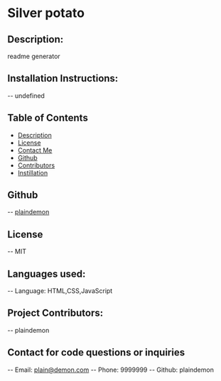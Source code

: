 
  # Silver potato

  ## Description:
  readme generator

  ## Installation Instructions:
  -- undefined

  ## Table of Contents
  - [Description](#description)
  - [License](#license)
  - [Contact Me](#contact)
  - [Github](#github)
  - [Contributors](#contribution)
  - [Instillation](#install)


  ## Github
  -- [plaindemon](https://github.com/plaindemon)

  ## License
  -- MIT

  ## Languages used:
  -- Language: HTML,CSS,JavaScript

  ## Project Contributors:
  -- plaindemon

  ## Contact for code questions or inquiries
  -- Email: plain@demon.com
  -- Phone: 9999999
  -- Github: plaindemon


